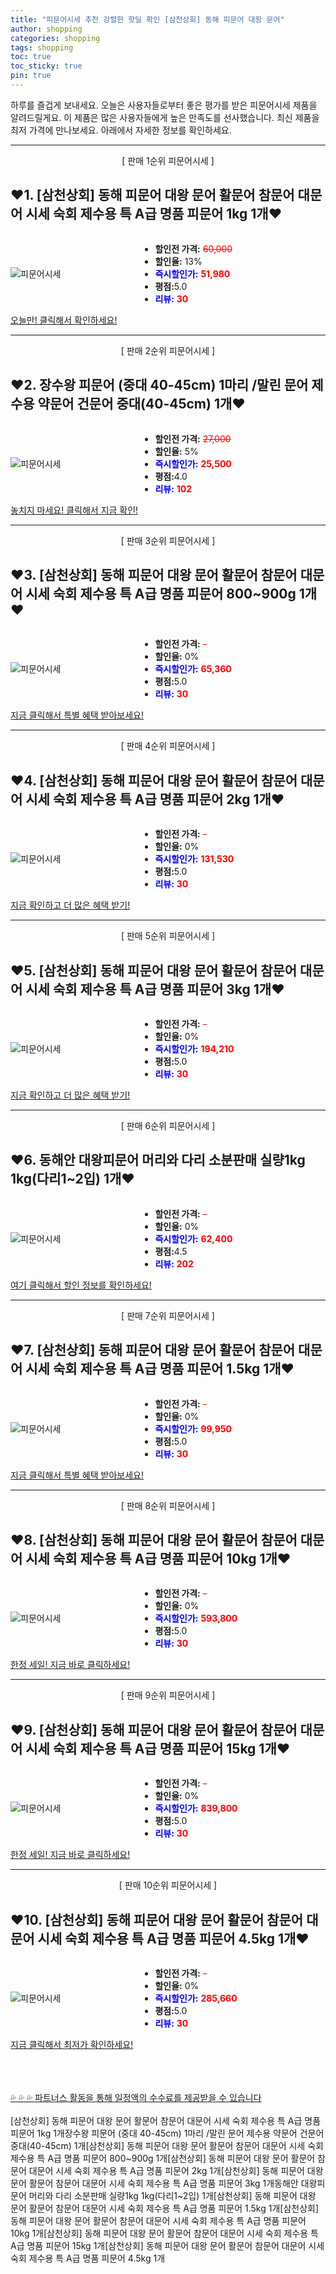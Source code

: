 ```yaml
---
title: "피문어시세 추천 강렬한 핫딜 확인 [삼천상회] 동해 피문어 대왕 문어"
author: shopping
categories: shopping
tags: shopping
toc: true
toc_sticky: true
pin: true
---
```

하루를 즐겁게 보내세요. 오늘은 사용자들로부터 좋은 평가를 받은 피문어시세 제품을 알려드릴게요. 이 제품은 많은 사용자들에게 높은 만족도를 선사했습니다. 최신 제품을 최저 가격에 만나보세요. 아래에서 자세한 정보를 확인하세요.

---
<p class="toplist" style="margin: 0 auto; display: block; width: fit-content;">[ 판매 1순위 피문어시세 ]</p>

<h2><strong>❤️1. [삼천상회] 동해 피문어 대왕 문어 활문어 참문어 대문어 시세 숙회 제수용 특 A급 명품 피문어 1kg 1개❤️</strong></h2>

<div style="display: flex; align-items: center;">
    <div style="flex: 0.4;">
        <img src="https://thumbnail9.coupangcdn.com/thumbnails/remote/230x230ex/image/vendor_inventory/d731/05e74be0c1082d2ce67166754a83c06d1b53ffe2fa82bfb879983e752df6.jpg" alt="피문어시세" style="max-width: 100%;">
    </div>
    <div style="flex: 0.6; margin-left: 10px;">
        <ul>
            <li><strong>할인전 가격:</strong> <del style="color: red;">60,000</del></li>
            <li><strong>할인율:</strong> 13%</li>
            <li><span style='color:blue'><strong>즉시할인가:</strong></span> <span style='color:red'><strong>51,980</strong></span></li>
            <li><strong>평점:</strong>5.0</li>
            <li><span style='color:blue'><strong>리뷰:</strong></span> <span style='color:red'><strong>30</strong></span></li>
        </ul>
    </div>
</div>
<div class="center">
    <a href="https://selin100587.github.io?lptag=AF9450613&subid=githubio&pageKey=6380380533&traceid=V0-153&itemId=13553249380&vendorItemId=90775297323" class="myButton">
        오늘만! 클릭해서 확인하세요!
    </a>
</div>


---
<p class="toplist" style="margin: 0 auto; display: block; width: fit-content;">[ 판매 2순위 피문어시세 ]</p>

<h2><strong>❤️2. 장수왕 피문어 (중대 40-45cm) 1마리 /말린 문어 제수용 약문어 건문어 중대(40-45cm) 1개❤️</strong></h2>

<div style="display: flex; align-items: center;">
    <div style="flex: 0.4;">
        <img src="https://thumbnail7.coupangcdn.com/thumbnails/remote/230x230ex/image/vendor_inventory/1d17/05909a40493c81f8bd4f4f4f844972eea8fbf971205d70f572652b8e97b2.jpg" alt="피문어시세" style="max-width: 100%;">
    </div>
    <div style="flex: 0.6; margin-left: 10px;">
        <ul>
            <li><strong>할인전 가격:</strong> <del style="color: red;">27,000</del></li>
            <li><strong>할인율:</strong> 5%</li>
            <li><span style='color:blue'><strong>즉시할인가:</strong></span> <span style='color:red'><strong>25,500</strong></span></li>
            <li><strong>평점:</strong>4.0</li>
            <li><span style='color:blue'><strong>리뷰:</strong></span> <span style='color:red'><strong>102</strong></span></li>
        </ul>
    </div>
</div>
<div class="center">
    <a href="https://selin100587.github.io?lptag=AF9450613&subid=githubio&pageKey=210287225&traceid=V0-153&itemId=626318375&vendorItemId=4644711522" class="myButton">
        놓치지 마세요! 클릭해서 지금 확인!
    </a>
</div>


---
<p class="toplist" style="margin: 0 auto; display: block; width: fit-content;">[ 판매 3순위 피문어시세 ]</p>

<h2><strong>❤️3. [삼천상회] 동해 피문어 대왕 문어 활문어 참문어 대문어 시세 숙회 제수용 특 A급 명품 피문어 800~900g 1개❤️</strong></h2>

<div style="display: flex; align-items: center;">
    <div style="flex: 0.4;">
        <img src="https://thumbnail9.coupangcdn.com/thumbnails/remote/230x230ex/image/vendor_inventory/d731/05e74be0c1082d2ce67166754a83c06d1b53ffe2fa82bfb879983e752df6.jpg" alt="피문어시세" style="max-width: 100%;">
    </div>
    <div style="flex: 0.6; margin-left: 10px;">
        <ul>
            <li><strong>할인전 가격:</strong> <del style="color: red;">-</del></li>
            <li><strong>할인율:</strong> 0%</li>
            <li><span style='color:blue'><strong>즉시할인가:</strong></span> <span style='color:red'><strong>65,360</strong></span></li>
            <li><strong>평점:</strong>5.0</li>
            <li><span style='color:blue'><strong>리뷰:</strong></span> <span style='color:red'><strong>30</strong></span></li>
        </ul>
    </div>
</div>
<div class="center">
    <a href="https://selin100587.github.io?lptag=AF9450613&subid=githubio&pageKey=6380380533&traceid=V0-153&itemId=13553249406&vendorItemId=80806846030" class="myButton">
        지금 클릭해서 특별 혜택 받아보세요!
    </a>
</div>


---
<p class="toplist" style="margin: 0 auto; display: block; width: fit-content;">[ 판매 4순위 피문어시세 ]</p>

<h2><strong>❤️4. [삼천상회] 동해 피문어 대왕 문어 활문어 참문어 대문어 시세 숙회 제수용 특 A급 명품 피문어 2kg 1개❤️</strong></h2>

<div style="display: flex; align-items: center;">
    <div style="flex: 0.4;">
        <img src="https://thumbnail9.coupangcdn.com/thumbnails/remote/230x230ex/image/vendor_inventory/d731/05e74be0c1082d2ce67166754a83c06d1b53ffe2fa82bfb879983e752df6.jpg" alt="피문어시세" style="max-width: 100%;">
    </div>
    <div style="flex: 0.6; margin-left: 10px;">
        <ul>
            <li><strong>할인전 가격:</strong> <del style="color: red;">-</del></li>
            <li><strong>할인율:</strong> 0%</li>
            <li><span style='color:blue'><strong>즉시할인가:</strong></span> <span style='color:red'><strong>131,530</strong></span></li>
            <li><strong>평점:</strong>5.0</li>
            <li><span style='color:blue'><strong>리뷰:</strong></span> <span style='color:red'><strong>30</strong></span></li>
        </ul>
    </div>
</div>
<div class="center">
    <a href="https://selin100587.github.io?lptag=AF9450613&subid=githubio&pageKey=6380380533&traceid=V0-153&itemId=13553249402&vendorItemId=80806846000" class="myButton">
        지금 확인하고 더 많은 혜택 받기!
    </a>
</div>


---
<p class="toplist" style="margin: 0 auto; display: block; width: fit-content;">[ 판매 5순위 피문어시세 ]</p>

<h2><strong>❤️5. [삼천상회] 동해 피문어 대왕 문어 활문어 참문어 대문어 시세 숙회 제수용 특 A급 명품 피문어 3kg 1개❤️</strong></h2>

<div style="display: flex; align-items: center;">
    <div style="flex: 0.4;">
        <img src="https://thumbnail9.coupangcdn.com/thumbnails/remote/230x230ex/image/vendor_inventory/d731/05e74be0c1082d2ce67166754a83c06d1b53ffe2fa82bfb879983e752df6.jpg" alt="피문어시세" style="max-width: 100%;">
    </div>
    <div style="flex: 0.6; margin-left: 10px;">
        <ul>
            <li><strong>할인전 가격:</strong> <del style="color: red;">-</del></li>
            <li><strong>할인율:</strong> 0%</li>
            <li><span style='color:blue'><strong>즉시할인가:</strong></span> <span style='color:red'><strong>194,210</strong></span></li>
            <li><strong>평점:</strong>5.0</li>
            <li><span style='color:blue'><strong>리뷰:</strong></span> <span style='color:red'><strong>30</strong></span></li>
        </ul>
    </div>
</div>
<div class="center">
    <a href="https://selin100587.github.io?lptag=AF9450613&subid=githubio&pageKey=6380380533&traceid=V0-153&itemId=13553249383&vendorItemId=80806845893" class="myButton">
        지금 확인하고 더 많은 혜택 받기!
    </a>
</div>


---
<p class="toplist" style="margin: 0 auto; display: block; width: fit-content;">[ 판매 6순위 피문어시세 ]</p>

<h2><strong>❤️6. 동해안 대왕피문어 머리와 다리 소분판매 실량1kg 1kg(다리1~2입) 1개❤️</strong></h2>

<div style="display: flex; align-items: center;">
    <div style="flex: 0.4;">
        <img src="https://thumbnail9.coupangcdn.com/thumbnails/remote/230x230ex/image/vendor_inventory/9b30/ed3988d8231960f53518fd2a47fcf98d5539d1766d9f02fc99e2891bd5f2.jpg" alt="피문어시세" style="max-width: 100%;">
    </div>
    <div style="flex: 0.6; margin-left: 10px;">
        <ul>
            <li><strong>할인전 가격:</strong> <del style="color: red;">-</del></li>
            <li><strong>할인율:</strong> 0%</li>
            <li><span style='color:blue'><strong>즉시할인가:</strong></span> <span style='color:red'><strong>62,400</strong></span></li>
            <li><strong>평점:</strong>4.5</li>
            <li><span style='color:blue'><strong>리뷰:</strong></span> <span style='color:red'><strong>202</strong></span></li>
        </ul>
    </div>
</div>
<div class="center">
    <a href="https://selin100587.github.io?lptag=AF9450613&subid=githubio&pageKey=6066357103&traceid=V0-153&itemId=11179565109&vendorItemId=78495373959" class="myButton">
        여기 클릭해서 할인 정보를 확인하세요!
    </a>
</div>


---
<p class="toplist" style="margin: 0 auto; display: block; width: fit-content;">[ 판매 7순위 피문어시세 ]</p>

<h2><strong>❤️7. [삼천상회] 동해 피문어 대왕 문어 활문어 참문어 대문어 시세 숙회 제수용 특 A급 명품 피문어 1.5kg 1개❤️</strong></h2>

<div style="display: flex; align-items: center;">
    <div style="flex: 0.4;">
        <img src="https://thumbnail9.coupangcdn.com/thumbnails/remote/230x230ex/image/vendor_inventory/d731/05e74be0c1082d2ce67166754a83c06d1b53ffe2fa82bfb879983e752df6.jpg" alt="피문어시세" style="max-width: 100%;">
    </div>
    <div style="flex: 0.6; margin-left: 10px;">
        <ul>
            <li><strong>할인전 가격:</strong> <del style="color: red;">-</del></li>
            <li><strong>할인율:</strong> 0%</li>
            <li><span style='color:blue'><strong>즉시할인가:</strong></span> <span style='color:red'><strong>99,950</strong></span></li>
            <li><strong>평점:</strong>5.0</li>
            <li><span style='color:blue'><strong>리뷰:</strong></span> <span style='color:red'><strong>30</strong></span></li>
        </ul>
    </div>
</div>
<div class="center">
    <a href="https://selin100587.github.io?lptag=AF9450613&subid=githubio&pageKey=6380380533&traceid=V0-153&itemId=13553249385&vendorItemId=80806845922" class="myButton">
        지금 클릭해서 특별 혜택 받아보세요!
    </a>
</div>


---
<p class="toplist" style="margin: 0 auto; display: block; width: fit-content;">[ 판매 8순위 피문어시세 ]</p>

<h2><strong>❤️8. [삼천상회] 동해 피문어 대왕 문어 활문어 참문어 대문어 시세 숙회 제수용 특 A급 명품 피문어 10kg 1개❤️</strong></h2>

<div style="display: flex; align-items: center;">
    <div style="flex: 0.4;">
        <img src="https://thumbnail9.coupangcdn.com/thumbnails/remote/230x230ex/image/vendor_inventory/d731/05e74be0c1082d2ce67166754a83c06d1b53ffe2fa82bfb879983e752df6.jpg" alt="피문어시세" style="max-width: 100%;">
    </div>
    <div style="flex: 0.6; margin-left: 10px;">
        <ul>
            <li><strong>할인전 가격:</strong> <del style="color: red;">-</del></li>
            <li><strong>할인율:</strong> 0%</li>
            <li><span style='color:blue'><strong>즉시할인가:</strong></span> <span style='color:red'><strong>593,800</strong></span></li>
            <li><strong>평점:</strong>5.0</li>
            <li><span style='color:blue'><strong>리뷰:</strong></span> <span style='color:red'><strong>30</strong></span></li>
        </ul>
    </div>
</div>
<div class="center">
    <a href="https://selin100587.github.io?lptag=AF9450613&subid=githubio&pageKey=6380380533&traceid=V0-153&itemId=13553249408&vendorItemId=80806846061" class="myButton">
        한정 세일! 지금 바로 클릭하세요!
    </a>
</div>


---
<p class="toplist" style="margin: 0 auto; display: block; width: fit-content;">[ 판매 9순위 피문어시세 ]</p>

<h2><strong>❤️9. [삼천상회] 동해 피문어 대왕 문어 활문어 참문어 대문어 시세 숙회 제수용 특 A급 명품 피문어 15kg 1개❤️</strong></h2>

<div style="display: flex; align-items: center;">
    <div style="flex: 0.4;">
        <img src="https://thumbnail9.coupangcdn.com/thumbnails/remote/230x230ex/image/vendor_inventory/d731/05e74be0c1082d2ce67166754a83c06d1b53ffe2fa82bfb879983e752df6.jpg" alt="피문어시세" style="max-width: 100%;">
    </div>
    <div style="flex: 0.6; margin-left: 10px;">
        <ul>
            <li><strong>할인전 가격:</strong> <del style="color: red;">-</del></li>
            <li><strong>할인율:</strong> 0%</li>
            <li><span style='color:blue'><strong>즉시할인가:</strong></span> <span style='color:red'><strong>839,800</strong></span></li>
            <li><strong>평점:</strong>5.0</li>
            <li><span style='color:blue'><strong>리뷰:</strong></span> <span style='color:red'><strong>30</strong></span></li>
        </ul>
    </div>
</div>
<div class="center">
    <a href="https://selin100587.github.io?lptag=AF9450613&subid=githubio&pageKey=6380380533&traceid=V0-153&itemId=13553249410&vendorItemId=80806846072" class="myButton">
        한정 세일! 지금 바로 클릭하세요!
    </a>
</div>


---
<p class="toplist" style="margin: 0 auto; display: block; width: fit-content;">[ 판매 10순위 피문어시세 ]</p>

<h2><strong>❤️10. [삼천상회] 동해 피문어 대왕 문어 활문어 참문어 대문어 시세 숙회 제수용 특 A급 명품 피문어 4.5kg 1개❤️</strong></h2>

<div style="display: flex; align-items: center;">
    <div style="flex: 0.4;">
        <img src="https://thumbnail9.coupangcdn.com/thumbnails/remote/230x230ex/image/vendor_inventory/d731/05e74be0c1082d2ce67166754a83c06d1b53ffe2fa82bfb879983e752df6.jpg" alt="피문어시세" style="max-width: 100%;">
    </div>
    <div style="flex: 0.6; margin-left: 10px;">
        <ul>
            <li><strong>할인전 가격:</strong> <del style="color: red;">-</del></li>
            <li><strong>할인율:</strong> 0%</li>
            <li><span style='color:blue'><strong>즉시할인가:</strong></span> <span style='color:red'><strong>285,660</strong></span></li>
            <li><strong>평점:</strong>5.0</li>
            <li><span style='color:blue'><strong>리뷰:</strong></span> <span style='color:red'><strong>30</strong></span></li>
        </ul>
    </div>
</div>
<div class="center">
    <a href="https://selin100587.github.io?lptag=AF9450613&subid=githubio&pageKey=6380380533&traceid=V0-153&itemId=13553249378&vendorItemId=80806845875" class="myButton">
        지금 클릭해서 최저가 확인하세요!
    </a>
</div>

<br><br><br>[💦 💦 💦 파트너스 활동을 통해 일정액의 수수료를 제공받을 수 있습니다](https://link.coupang.com/a/bcpT2c)<br><br>[삼천상회] 동해 피문어 대왕 문어 활문어 참문어 대문어 시세 숙회 제수용 특 A급 명품 피문어 1kg 1개장수왕 피문어 (중대 40-45cm) 1마리 /말린 문어 제수용 약문어 건문어 중대(40-45cm) 1개[삼천상회] 동해 피문어 대왕 문어 활문어 참문어 대문어 시세 숙회 제수용 특 A급 명품 피문어 800~900g 1개[삼천상회] 동해 피문어 대왕 문어 활문어 참문어 대문어 시세 숙회 제수용 특 A급 명품 피문어 2kg 1개[삼천상회] 동해 피문어 대왕 문어 활문어 참문어 대문어 시세 숙회 제수용 특 A급 명품 피문어 3kg 1개동해안 대왕피문어 머리와 다리 소분판매 실량1kg 1kg(다리1~2입) 1개[삼천상회] 동해 피문어 대왕 문어 활문어 참문어 대문어 시세 숙회 제수용 특 A급 명품 피문어 1.5kg 1개[삼천상회] 동해 피문어 대왕 문어 활문어 참문어 대문어 시세 숙회 제수용 특 A급 명품 피문어 10kg 1개[삼천상회] 동해 피문어 대왕 문어 활문어 참문어 대문어 시세 숙회 제수용 특 A급 명품 피문어 15kg 1개[삼천상회] 동해 피문어 대왕 문어 활문어 참문어 대문어 시세 숙회 제수용 특 A급 명품 피문어 4.5kg 1개
